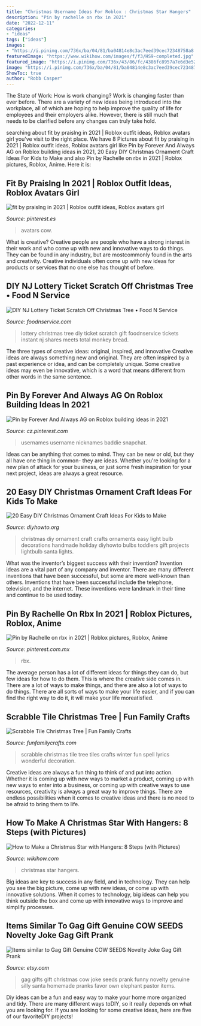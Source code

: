 ```yaml
---
title: "Christmas Username Ideas For Roblox : Christmas Star Hangers"
description: "Pin by rachelle on rbx in 2021"
date: "2022-12-11"
categories:
- "ideas"
tags: ["ideas"]
images:
- "https://i.pinimg.com/736x/ba/04/81/ba04814e8c3ac7eed39cec72348758a8.jpg"
featuredImage: "https://www.wikihow.com/images/f/f3/HS9-completed.jpg"
featured_image: "https://i.pinimg.com/736x/43/86/fc/4386fc8957a7e6d3e523f2fba4bfc5ca.jpg"
image: "https://i.pinimg.com/736x/ba/04/81/ba04814e8c3ac7eed39cec72348758a8.jpg"
ShowToc: true
author: "Robb Casper"
---
```



The State of Work: How is work changing?
Work is changing faster than ever before. There are a variety of new ideas being introduced into the workplace, all of which are hoping to help improve the quality of life for employees and their employers alike. However, there is still much that needs to be clarified before any changes can truly take hold.

	

		
searching about fit by praislng in 2021 | Roblox outfit ideas, Roblox avatars girl you've visit to the right place. We have 8 Pictures about fit by praislng in 2021 | Roblox outfit ideas, Roblox avatars girl like Pin by Forever And Always AG on Roblox building ideas in 2021, 20 Easy DIY Christmas Ornament Craft Ideas For Kids to Make and also Pin by Rachelle on rbx in 2021 | Roblox pictures, Roblox, Anime. Here it is:
		
    
## Fit By Praislng In 2021 | Roblox Outfit Ideas, Roblox Avatars Girl

<img loading=lazy src="https://i.pinimg.com/736x/10/0c/be/100cbe905a17884178d92698f51753ce.jpg" onerror="this.onerror=null;this.src='https://tse3.mm.bing.net/th?id=OIP.QU9CuSrGgD6N9rXFDIvVQgHaN2&amp;pid=15.1';" alt="fit by praislng in 2021 | Roblox outfit ideas, Roblox avatars girl">

_Source: pinterest.es_

>avatars cow. 

	

What is creative?
Creative people are people who have a strong interest in their work and who come up with new and innovative ways to do things. They can be found in any industry, but are mostcommonly found in the arts and creativity. Creative individuals often come up with new ideas for products or services that no one else has thought of before.

    
## DIY NJ Lottery Ticket Scratch Off Christmas Tree • Food N Service

<img loading=lazy src="https://i1.wp.com/foodnservice.com/wp-content/uploads/2016/11/diy-lottery-christmas-tree.png?fit=968%2C1448&amp;ssl=1" onerror="this.onerror=null;this.src='https://tse2.mm.bing.net/th?id=OIP.dH-5iNklCnKlnB30bFWtxgHaLF&amp;pid=15.1';" alt="DIY NJ Lottery Ticket Scratch Off Christmas Tree • Food N Service">

_Source: foodnservice.com_

>lottery christmas tree diy ticket scratch gift foodnservice tickets instant nj shares meets total monkey bread. 

	

The three types of creative ideas: original, inspired, and innovative
Creative ideas are always something new and original. They are often inspired by a past experience or idea, and can be completely unique. Some creative ideas may even be innovative, which is a word that means different from other words in the same sentence.

    
## Pin By Forever And Always AG On Roblox Building Ideas In 2021

<img loading=lazy src="https://i.pinimg.com/736x/ba/04/81/ba04814e8c3ac7eed39cec72348758a8.jpg" onerror="this.onerror=null;this.src='https://tse3.mm.bing.net/th?id=OIP.szzuUBZrsEviIvyaac-5BwHaNK&amp;pid=15.1';" alt="Pin by Forever And Always AG on Roblox building ideas in 2021">

_Source: cz.pinterest.com_

>usernames username nicknames baddie snapchat. 

	

Ideas can be anything that comes to mind. They can be new or old, but they all have one thing in common- they are ideas. Whether you're looking for a new plan of attack for your business, or just some fresh inspiration for your next project, ideas are always a great resource.

    
## 20 Easy DIY Christmas Ornament Craft Ideas For Kids To Make

<img loading=lazy src="http://www.diyhowto.org/wp-content/uploads/DIYHowto-DIY-Christmas-Ornament-Craft-Ideas-For-Kids-09.jpg" onerror="this.onerror=null;this.src='https://tse4.mm.bing.net/th?id=OIP.QLAnxlVD9X6fELg7W7S0-AHaM_&amp;pid=15.1';" alt="20 Easy DIY Christmas Ornament Craft Ideas For Kids to Make">

_Source: diyhowto.org_

>christmas diy ornament craft crafts ornaments easy light bulb decorations handmade holiday diyhowto bulbs toddlers gift projects lightbulb santa lights. 

	

What was the inventor’s biggest success with their invention?
Invention ideas are a vital part of any company and inventor. There are many different inventions that have been successful, but some are more well-known than others. Inventions that have been successful include the telephone, television, and the internet. These inventions were landmark in their time and continue to be used today.

    
## Pin By Rachelle On Rbx In 2021 | Roblox Pictures, Roblox, Anime

<img loading=lazy src="https://i.pinimg.com/736x/43/86/fc/4386fc8957a7e6d3e523f2fba4bfc5ca.jpg" onerror="this.onerror=null;this.src='https://tse2.mm.bing.net/th?id=OIP.JAqe-Fhmt3c-1zTB4krpQgHaPO&amp;pid=15.1';" alt="Pin by Rachelle on rbx in 2021 | Roblox pictures, Roblox, Anime">

_Source: pinterest.com.mx_

>rbx. 

	

The average person has a lot of different ideas for things they can do, but few ideas for how to do them. This is where the creative side comes in. There are a lot of ways to make things, and there are also a lot of ways to do things. There are all sorts of ways to make your life easier, and if you can find the right way to do it, it will make your life moreatisfied.

    
## Scrabble Tile Christmas Tree | Fun Family Crafts

<img loading=lazy src="https://funfamilycrafts.com/wp-content/uploads/2017/11/259e7f1b14bb33b92074eb15227b8044.jpg" onerror="this.onerror=null;this.src='https://tse4.mm.bing.net/th?id=OIP.KSC7xO7nWgW7t5sSOL72IQHaLF&amp;pid=15.1';" alt="Scrabble Tile Christmas Tree | Fun Family Crafts">

_Source: funfamilycrafts.com_

>scrabble christmas tile tree tiles crafts winter fun spell lyrics wonderful decoration. 

	

Creative ideas are always a fun thing to think of and put into action. Whether it is coming up with new ways to market a product, coming up with new ways to enter into a business, or coming up with creative ways to use resources, creativity is always a great way to improve things. There are endless possibilities when it comes to creative ideas and there is no need to be afraid to bring them to life.

    
## How To Make A Christmas Star With Hangers: 8 Steps (with Pictures)

<img loading=lazy src="https://www.wikihow.com/images/f/f3/HS9-completed.jpg" onerror="this.onerror=null;this.src='https://tse4.mm.bing.net/th?id=OIP.P225gnZJ31sh_Nqb05jkCQHaH4&amp;pid=15.1';" alt="How to Make a Christmas Star with Hangers: 8 Steps (with Pictures)">

_Source: wikihow.com_

>christmas star hangers. 

	

Big ideas are key to success in any field, and in technology. They can help you see the big picture, come up with new ideas, or come up with innovative solutions. When it comes to technology, big ideas can help you think outside the box and come up with innovative ways to improve and simplify processes.

    
## Items Similar To Gag Gift Genuine COW SEEDS Novelty Joke Gag Gift Prank

<img loading=lazy src="https://img1.etsystatic.com/000/0/6455609/il_570xN.264078129.jpg" onerror="this.onerror=null;this.src='https://tse4.mm.bing.net/th?id=OIP.5ariHTQ3_RCsg1RovlEzRQHaNJ&amp;pid=15.1';" alt="Items similar to Gag Gift Genuine COW SEEDS Novelty Joke Gag Gift Prank">

_Source: etsy.com_

>gag gifts gift christmas cow joke seeds prank funny novelty genuine silly santa homemade pranks favor own elephant pastor items. 

	

Diy ideas can be a fun and easy way to make your home more organized and tidy. There are many different ways toDIY, so it really depends on what you are looking for. If you are looking for some creative ideas, here are five of our favoriteDIY projects!

